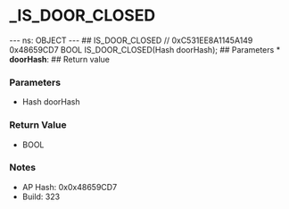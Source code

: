 # _IS_DOOR_CLOSED

--- ns: OBJECT --- ## IS_DOOR_CLOSED  // 0xC531EE8A1145A149 0x48659CD7 BOOL IS_DOOR_CLOSED(Hash doorHash);   ## Parameters * **doorHash**:  ## Return value

### Parameters
* Hash doorHash

### Return Value
* BOOL

### Notes
* AP Hash: 0x0x48659CD7
* Build: 323

